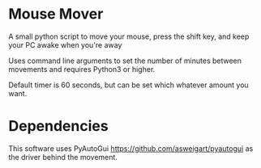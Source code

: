 # Mouse Mover
A small python script to move your mouse, press the shift key, and keep your PC awake when you're away

Uses command line arguments to set the number of minutes between movements and requires Python3 or higher.

Default timer is 60 seconds, but can be set which whatever amount you want.

# Dependencies
This software uses PyAutoGui https://github.com/asweigart/pyautogui as the driver behind the movement. 
